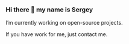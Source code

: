 ### Hi there 👋 my name is Sergey
I’m currently working on open-source projects.

If you have work for me, just contact me.
